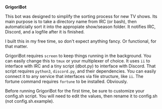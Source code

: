 **GrigoriBot**

This bot was designed to simplify the sorting process for new TV shows.
Its main purpose is to take a directory name from IRC (or bash), then automaticially sort it into the appropiate show/season folder.
It notifies IRC, Discord, and a logfile after it is finished.

I built this in my free time, so don't expect anything fancy. Or functional, for that matter.

GrigoriBot requires `screen` to keep things running in the background.
You can easily change this to `tmux` or your multiplexer of choice.
It uses `ii` to interface with IRC and a tiny script (dbot.py) to interface with Discord.
That script requires `python3`, `discord.py`, and their dependencies.
You can easily connect it to any service that interfaces via file structure, like `ii`.
The fortune command requires `fortune` to be installed. Obviously.

Before running GrigoriBot for the first time, be sure to customize your config.sh script.
You will need to edit the values, then rename it to config.sh (not config.sh.example).
